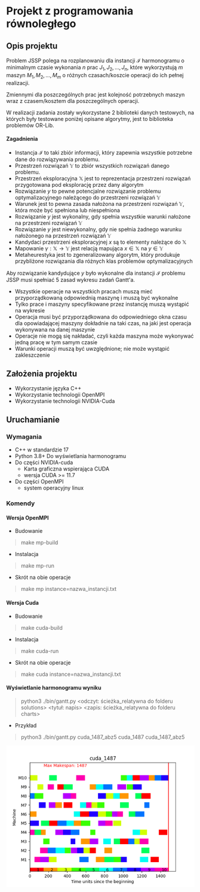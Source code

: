 # Projekt z programowania równoległego

## Opis projektu

Problem JSSP polega na rozplanowaniu dla instancji $\mathcal{I}$
harmonogramu o minimalnym czasie wykonania $n$ prac $J_1,J_2,...,J_n$,
które wykorzystują $m$ maszyn $M_1,M_2,...,M_m$
o różnych czasach/koszcie operacji do ich pełnej realizacji.

Zmiennymi dla poszczególnych prac jest kolejność potrzebnych maszyn wraz z czasem/kosztem dla poszczególnych operacji.

W realizacji zadania zostały wykorzystane 2 biblioteki danych testowych, na których były testowane poniżej opisane
algorytmy,
jest to biblioteka problemów OR-Lib.

#### Zagadnienia

* Instancja $\mathcal{I}$ to taki zbiór informacji, który zapewnia wszystkie potrzebne dane do rozwiązywania problemu.
* Przestrzeń rozwiązań $\mathbb{Y}$ to zbiór wszystkich rozwiązań danego problemu.
* Przestrzeń eksploracyjna $\mathbb{X}$ jest to reprezentacja przestrzeni rozwiązań przygotowana pod eksplorację przez
  dany algorytm
* Rozwiązanie $y$ to pewne potencjalne rozwiązanie problemu optymalizacyjnego należącego do przestrzeni rozwiązań
  $\mathbb{Y}$
* Warunek jest to pewna zasada nałożona na przestrzeni rozwiązań $\mathbb{Y}$, która może być spełniona lub niespełniona
* Rozwiązanie $y$ jest wykonalny, gdy spełnia wszystkie warunki nałożone na przestrzeni rozwiązań $\mathbb{Y}$
* Rozwiązanie $y$ jest niewykonalny, gdy nie spełnia żadnego warunku nałożonego na przestrzeń rozwiązań $\mathbb{Y}$
* Kandydaci przestrzeni eksploracyjnej $x$ są to elementy należące do $\mathbb{X}$
* Mapowanie $\gamma:\mathbb{X}\rightarrow\mathbb{Y}$ jest relacją mapująca $x\in\mathbb{X}$ na $y\in\mathbb{Y}$
* Metaheurestyka jest to zgeneralizowany algorytm, który produkuje przybliżone rozwiązania dla różnych klas problemów
  optymalizacyjnych

Aby rozwiązanie kandydujące $y$ było wykonalne dla instancji $\mathcal{I}$ problemu JSSP musi spełniać 5 zasad wykresu
zadań Gantt'a.

- Wszystkie operacje na wszystkich pracach muszą mieć przyporządkowaną odpowiednią maszynę i muszą być wykonalne
- Tylko prace i maszyny specyfikowane przez instancję muszą wystąpić na wykresie
- Operacja musi być przyporządkowana do odpowiedniego okna czasu dla opowiadającej maszyny dokładnie na taki czas, na
  jaki jest operacja wykonywana na danej maszynie
- Operacje nie mogą się nakładać, czyli każda maszyna może wykonywać jedną pracę w tym samym czasie
- Warunki operacji muszą być uwzględnione; nie może wystąpić zakleszczenie

## Założenia projektu

- Wykorzystanie języka C++
- Wykorzystanie technologii OpenMPI
- Wykorzystanie technologii NVIDIA-Cuda

## Uruchamianie

### Wymagania

- C++ w standardzie 17
- Python 3.8+ Do wyświetlania harmonogramu
- Do części NVIDIA-cuda
    - Karta graficzna wspierająca CUDA
    - wersja CUDA >= 11.7
- Do części OpenMPI
    - system operacyjny linux

### Komendy

#### Wersja OpenMPI

- Budowanie

> make mp-build

- Instalacja

> make mp-run

- Skrót na obie operacje

> make mp instance=nazwa_instancji.txt

#### Wersja Cuda

- Budowanie

> make cuda-build

- Instalacja

> make cuda-run

- Skrót na obie operacje

> make cuda instance=nazwa_instancji.txt

#### Wyświetlanie harmonogramu wyniku

> python3 ./bin/gantt.py <odczyt: ścieżka_relatywna do folderu solutions> <tytuł: napis> <zapis: ścieżka_relatywna do folderu charts>

- Przykład

> python3 ./bin/gantt.py cuda_1487_abz5 cuda_1487 cuda_1487_abz5

<p style="display:flex; justify-items: center;">
<img src="./bin/solutions/charts/cuda_1487_abz5.png" alt="Harmonogram">
</p>